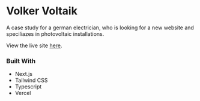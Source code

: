 # Volker Voltaik

A case study for a german electrician, who is looking for a new website and speciliazes in photovoltaic installations.

View the live site [here](https://volker.lanas.dev).

### Built With

- Next.js
- Tailwind CSS
- Typescript
- Vercel
